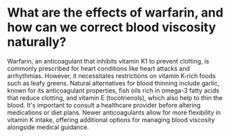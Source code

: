 # What are the effects of warfarin, and how can we correct blood viscosity naturally?

Warfarin, an anticoagulant that inhibits vitamin K1 to prevent clotting, is commonly prescribed for heart conditions like heart attacks and arrhythmias. However, it necessitates restrictions on vitamin K-rich foods such as leafy greens. Natural alternatives for blood thinning include garlic, known for its anticoagulant properties, fish oils rich in omega-3 fatty acids that reduce clotting, and vitamin E (tocotrienols), which also help to thin the blood. It's important to consult a healthcare provider before altering medications or diet plans. Newer anticoagulants allow for more flexibility in vitamin K intake, offering additional options for managing blood viscosity alongside medical guidance.